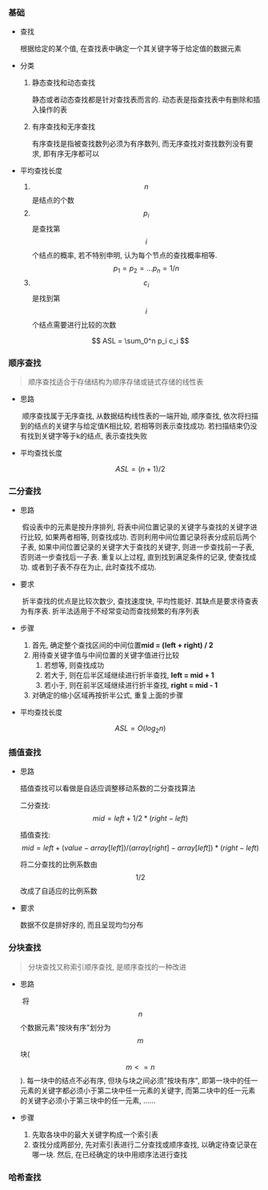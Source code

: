 ### 基础

* 查找

  根据给定的某个值, 在查找表中确定一个其关键字等于给定值的数据元素

* 分类

  1. 静态查找和动态查找

     静态或者动态查找都是针对查找表而言的. 动态表是指查找表中有删除和插入操作的表

  2. 有序查找和无序查找

     有序查找是指被查找数列必须为有序数列, 而无序查找对查找数列没有要求, 即有序无序都可以

* 平均查找长度

  1. $$n$$是结点的个数
  2. $$p_i$$是查找第$$i$$个结点的概率, 若不特别申明, 认为每个节点的查找概率相等. $$p_1 = p_2 = ... p_n= 1/n$$
  3. $$c_i$$是找到第$$i$$个结点需要进行比较的次数

  $$
  ASL = \sum_0^n p_i c_i
  $$



### 顺序查找

> 顺序查找适合于存储结构为顺序存储或链式存储的线性表

* 思路

  ​        顺序查找属于无序查找, 从数据结构线性表的一端开始, 顺序查找, 依次将扫描到的结点的关键字与给定值K相比较, 若相等则表示查找成功. 若扫描结束仍没有找到关键字等于k的结点, 表示查找失败 

* 平均查找长度

  $$ ASL = (n + 1) / 2 $$

   



### 二分查找

* 思路

  ​       假设表中的元素是按升序排列, 将表中间位置记录的关键字与查找的关键字进行比较, 如果两者相等, 则查找成功. 否则利用中间位置记录将表分成前后两个子表, 如果中间位置记录的关键字大于查找的关键字, 则进一步查找前一子表, 否则进一步查找后一子表. 重复以上过程, 直到找到满足条件的记录, 使查找成功. 或者到子表不存在为止, 此时查找不成功.

* 要求

  ​       折半查找的优点是比较次数少, 查找速度快, 平均性能好. 其缺点是要求待查表为有序表. 折半法适用于不经常变动而查找频繁的有序列表

* 步骤

  1. 首先, 确定整个查找区间的中间位置**mid = (left + right) / 2**
  2. 用待查关键字值与中间位置的关键字值进行比较
     1. 若想等, 则查找成功
     2. 若大于, 则在后半区域继续进行折半查找, **left = mid + 1**
     3. 若小于, 则在前半区域继续进行折半查找, **right = mid - 1**
  3. 对确定的缩小区域再按折半公式, 重复上面的步骤

* 平均查找长度

  $$ASL = O(log_2 n)$$



### 插值查找

* 思路

  插值查找可以看做是自适应调整移动系数的二分查找算法

  二分查找: $$mid = left + 1/2*(right - left)$$

  插值查找: $$ mid = left + (value - array[left]) / (array[right] - array[left]) * (right - left) $$

  将二分查找的比例系数由$$1/2$$改成了自适应的比例系数


* 要求

  数据不仅是排好序的, 而且呈现均匀分布



### 分块查找

> 分块查找又称索引顺序查找, 是顺序查找的一种改进

* 思路

  ​        将$$n$$个数据元素"按块有序"划分为$$m$$块($$m<=n$$). 每一块中的结点不必有序, 但块与块之间必须"按块有序", 即第一块中的任一元素的关键字都必须小于第二块中任一元素的关键字, 而第二块中的任一元素的关键字必须小于第三块中的任一元素, ......

* 步骤

  1. 先取各块中的最大关键字构成一个索引表
  2. 查找分成两部分, 先对索引表进行二分查找或顺序查找, 以确定待查记录在哪一块. 然后, 在已经确定的块中用顺序法进行查找



### 哈希查找

